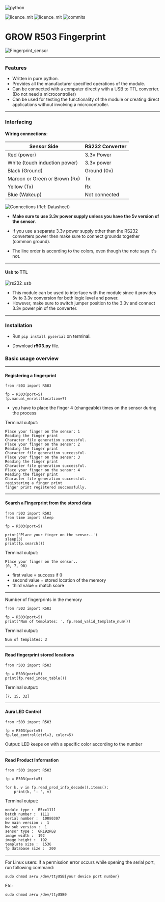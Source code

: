 ![python](https://img.shields.io/badge/Python-3776AB.svg?style=for-the-badge&logo=Python&logoColor=white)

![licence_mit](https://img.shields.io/badge/python-3.6+-blue)
![licence_mit](https://img.shields.io/badge/licence-MIT-orange)
![commits](https://img.shields.io/github/last-commit/rshcs/Grow-R503-Finger-Print)


# GROW R503 Fingerprint 

![Fingerprint_sensor](https://i.ibb.co/Z2rnD0K/seonsor.jpg)

---

### Features

* Written in pure python.
* Provides all the manufacturer specified operations of the module.
* Can be connected with a computer directly with a USB to TTL converter. (Do not need a microcontroller)
* Can be used for testing the functionality of the module or creating direct applications without involving a microcontroller.

---

### Interfacing
#### Wiring connections:

|Sensor Side|RS232 Converter|
|---|---|
|Red (power)|3.3v Power|
|White (touch induction power)|3.3v power|
|Black (Ground)|Ground (0v)|
|Maroon or Green or Brown (Rx)|Tx|
|Yellow  (Tx)|Rx|
|Blue (Wakeup)|Not connected|

![Connections](https://i.ibb.co/SyXvZ2G/connections.png)
(Ref: Datasheet)

* **Make sure to use 3.3v power supply unless you have the 5v version of the sensor.**

* If you use a separate 3.3v power supply other than the RS232 converters power then make sure to connect grounds together (common ground).

* The line order is according to the colors, even though the note says it's not.

--- 

#### Usb to TTL
![rs232_usb](https://i.ibb.co/nmkbvb3/usb-to-rs232.png)
* This module can be used to interface with the module since it provides 5v to 3.3v conversion for both logic level and power.
* However, make sure to switch jumper position to the 3.3v and connect 3.3v power pin of the converter.

---

### Installation

* Run `pip install pyserial` on terminal.

* Download **r503.py** file.

### Basic usage overview

---
#### Registering a fingerprint

    from r503 import R503

    fp = R503(port=5)
    fp.manual_enroll(location=7)

* you have to place the finger 4 (changeable) times on the sensor during the process

Terminal output:

    Place your finger on the sensor: 1
    Reading the finger print
    Character file generation successful.
    Place your finger on the sensor: 2
    Reading the finger print
    Character file generation successful.
    Place your finger on the sensor: 3
    Reading the finger print
    Character file generation successful.
    Place your finger on the sensor: 4
    Reading the finger print
    Character file generation successful.
    registering a finger print
    finger print registered successfully.

---

#### Search a Fingerprint from the stored data

    from r503 import R503
    from time import sleep
    
    fp = R503(port=5)
    
    print('Place your finger on the sensor..')
    sleep(3)
    print(fp.search())

Terminal output:

    Place your finger on the sensor..
    (0, 7, 90)

* first value = success if 0
* second value = stored location of the memory
* third value = match score

---

Number of fingerprints in the memory

    from r503 import R503
    
    fp = R503(port=5)
    print('Num of templates: ', fp.read_valid_template_num())

Terminal output:

    Num of templates: 3

---
#### Read fingerprint stored locations

    from r503 import R503
    
    fp = R503(port=5)
    print(fp.read_index_table())

Terminal output:

    [7, 15, 32]

---

#### Aura LED Control

    from r503 import R503
    
    fp = R503(port=5)
    fp.led_control(ctrl=3, color=5)

Output: LED keeps on with a specific color according to the number

---
#### Read Product Information

    from r503 import R503
    
    fp = R503(port=5)

    for k, v in fp.read_prod_info_decode().items():
        print(k, ': ', v)

Terminal output:

    module type :  R5xx1111
    batch number :  1111
    serial number :  10080307
    hw main version :  1
    hw sub version :  1
    sensor type :  GR192RGB
    image width :  192
    image height :  192
    template size :  1536
    fp database size :  200

---

For Linux users: if a permission error occurs while opening the serial port, run following command:

`sudo chmod a+rw /dev/ttyUSB{your device port number}`

Etc:

`sudo chmod a+rw /dev/ttyUSB0`


